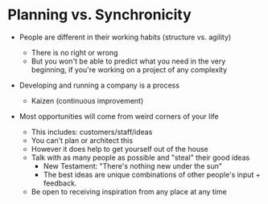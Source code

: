 # Planning vs. Synchronicity

* People are different in their working habits (structure vs. agility)
  * There is no right or wrong
  * But you won't be able to predict what you need in the very beginning, if you're working on a project of any complexity
* Developing and running a company is a process
  * Kaizen (continuous improvement)
  
* Most opportunities will come from weird corners of your life
  * This includes: customers/staff/ideas
  * You can't plan or architect this
  * However it does help to get yourself out of the house
  * Talk with as many people as possible and "steal" their good ideas
    * New Testament: "There's nothing new under the sun"
    * The best ideas are unique combinations of other people's input + feedback.
  * Be open to receiving inspiration from any place at any time
  
  
